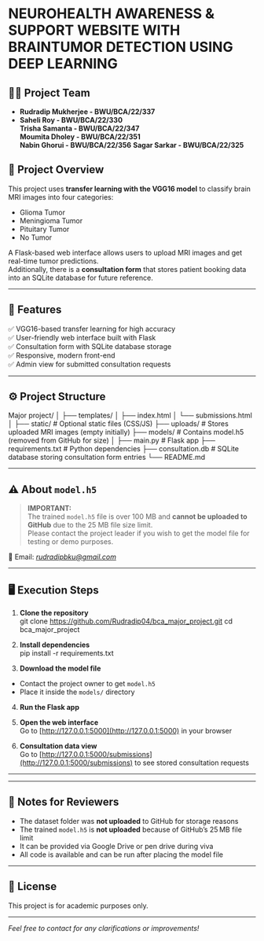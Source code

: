 # NEUROHEALTH AWARENESS & SUPPORT WEBSITE WITH BRAINTUMOR DETECTION USING DEEP LEARNING

## 👨‍💻 Project Team
- **Rudradip Mukherjee - BWU/BCA/22/337**
- **Saheli Roy - BWU/BCA/22/330**  
  **Trisha Samanta - BWU/BCA/22/347**  
  **Moumita Dholey - BWU/BCA/22/351**  
  **Nabin Ghorui - BWU/BCA/22/356**
  **Sagar Sarkar - BWU/BCA/22/325**      

## 📄 Project Overview
This project uses **transfer learning with the VGG16 model** to classify brain MRI images into four categories:  
- Glioma Tumor  
- Meningioma Tumor  
- Pituitary Tumor  
- No Tumor  

A Flask-based web interface allows users to upload MRI images and get real-time tumor predictions.  
Additionally, there is a **consultation form** that stores patient booking data into an SQLite database for future reference.

---

## 🚀 Features
✅ VGG16-based transfer learning for high accuracy  
✅ User-friendly web interface built with Flask  
✅ Consultation form with SQLite database storage  
✅ Responsive, modern front-end  
✅ Admin view for submitted consultation requests

---

## ⚙️ Project Structure

Major project/
│
├── templates/
│ ├── index.html
│ └── submissions.html
│
├── static/ # Optional static files (CSS/JS)
├── uploads/ # Stores uploaded MRI images (empty initially)
├── models/ # Contains model.h5 (removed from GitHub for size)
│
├── main.py # Flask app
├── requirements.txt # Python dependencies
├── consultation.db # SQLite database storing consultation form entries
└── README.md


---

## ⚠️ About `model.h5`

> **IMPORTANT:**  
> The trained `model.h5` file is over 100 MB and **cannot be uploaded to GitHub** due to the 25 MB file size limit.  
> Please contact the project leader if you wish to get the model file for testing or demo purposes.

📧 Email: *rudradipbku@gmail.com*  


---

## 🖥️ Execution Steps

1. **Clone the repository**  
git clone https://github.com/Rudradip04/bca_major_project.git
cd bca_major_project

2. **Install dependencies**  
pip install -r requirements.txt


3. **Download the model file**  
- Contact the project owner to get `model.h5`  
- Place it inside the `models/` directory

4. **Run the Flask app**


5. **Open the web interface**  
Go to [http://127.0.0.1:5000](http://127.0.0.1:5000) in your browser

6. **Consultation data view**  
Go to [http://127.0.0.1:5000/submissions](http://127.0.0.1:5000/submissions) to see stored consultation requests

---


---

## 📌 Notes for Reviewers
- The dataset folder was **not uploaded** to GitHub for storage reasons  
- The trained `model.h5` is **not uploaded** because of GitHub’s 25 MB file limit  
- It can be provided via Google Drive or pen drive during viva  
- All code is available and can be run after placing the model file

---

## 📝 License
This project is for academic purposes only.

---

*Feel free to contact for any clarifications or improvements!*

